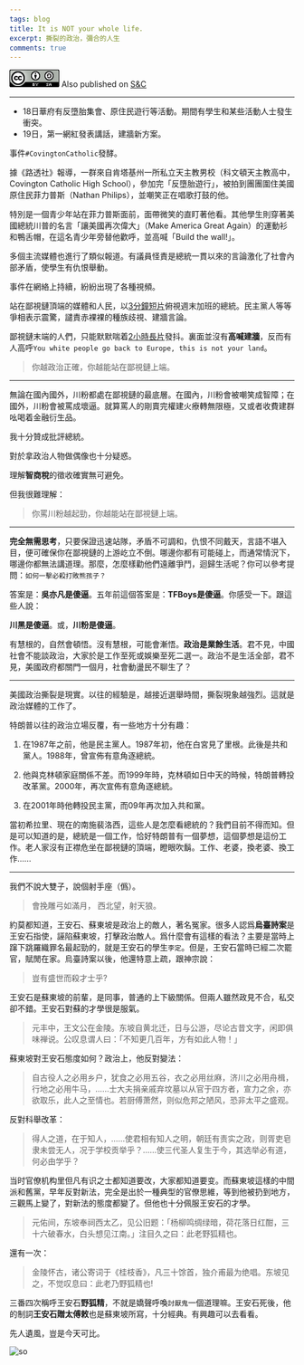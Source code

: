 ```yaml
---
tags: blog
title: It is NOT your whole life.
excerpt: 撕裂的政治，彌合的人生
comments: true
---
```


![cc](/public/cc.png) Also published on [S&C](https://soandcandy.us)

----

- 18日華府有反墮胎集會、原住民遊行等活動。期間有學生和某些活動人士發生衝突。
- 19日，第一網紅發表講話，建牆新方案。

事件`#CovingtonCatholic`發酵。

據《路透社》報導，一群來自肯塔基州一所私立天主教男校（科文頓天主教高中，Covington Catholic High School），參加完「反墮胎遊行」，被拍到團團圍住美國原住民菲力普斯（Nathan Philips），並嘲笑正在唱歌打鼓的他。

特別是一個青少年站在菲力普斯面前，面帶微笑的直盯著他看。其他學生則穿著美國總統川普的名言「讓美國再次偉大」（Make America Great Again）的運動衫和鴨舌帽，在這名青少年旁替他歡呼，並高喊「Build the wall!」。

多個主流媒體也進行了類似報道。有議員怪責是總統一貫以來的言論激化了社會內部矛盾，使學生有仇恨舉動。


事件在網絡上持續，紛紛出現了各種視頻。

站在鄙視鏈頂端的媒體和人民，以[3分鐘短片](https://youtu.be/sIG5ZB0fw1k)俯視週末加班的總統。民主黨人等等爭相表示震驚，譴責赤裸裸的種族歧視、建牆言論。

鄙視鏈末端的人們，只能默默喘着[2小時長片](https://youtu.be/t3EC1_gcr34)發抖。裏面並沒有**高喊建牆**，反而有人高呼`You white people go back to Europe, this is not your land`。

> 你越政治正確，你越能站在鄙視鏈上端。


----


無論在國內國外，川粉都處在鄙視鏈的最底層。在國內，川粉會被嘲笑成智障；在國外，川粉會被罵成壞逼。就算罵人的剛賣完權建火療轉無限極，又或者收費建群吆喝着金融衍生品。

我十分贊成批評總統。

對於拿政治人物做偶像也十分疑惑。

理解**智商稅**的徵收確實無可避免。

但我很難理解：

> 你罵川粉越起勁，你越能站在鄙視鏈上端。


----


**完全無需思考**，只要保證迅速站隊，矛盾不可調和，仇恨不同戴天，言語不堪入目，便可確保你在鄙視鏈的上游屹立不倒。哪邊你都有可能碰上，而通常情況下，哪邊你都無法講道理。那麼，怎麼樣勸他們遠離爭鬥，迴歸生活呢？你可以參考提問：`如何一擊必殺打敗熊孩子？`

答案是：**吳亦凡是傻逼**。五年前這個答案是：**TFBoys是傻逼**。你感受一下。跟這些人說：

**川黑是傻逼**。或，**川粉是傻逼**。

有慧根的，自然會頓悟。沒有慧根，可能會漸悟。**政治是業餘生活**。君不見，中國社會不能談政治，大家於是工作至死或娛樂至死二選一。政治不是生活全部，君不見，美國政府都關門一個月，社會動盪民不聊生了？


----

美國政治撕裂是現實。以往的經驗是，越接近選舉時間，撕裂現象越強烈。這就是政治媒體的工作了。

特朗普以往的政治立場反覆，有一些地方十分有趣：

1. 在1987年之前，他是民主黨人。1987年初，他在白宮見了里根。此後是共和黨人。1988年，曾宣佈有意角逐總統。

2. 他與克林頓家庭關係不差。而1999年時，克林頓如日中天的時候，特朗普轉投改革黨。2000年，再次宣佈有意角逐總統。

3. 在2001年時他轉投民主黨，而09年再次加入共和黨。

當初希拉里、現在的南施裴洛西，這些人是怎麼看總統的？我們目前不得而知。但是可以知道的是，總統是一個工作，恰好特朗普有一個夢想，這個夢想是這份工作。老人家沒有正襟危坐在鄙視鏈的頂端，瞪眼吹鬍。工作、老婆，換老婆、換工作......


----

我們不說大雙子，說個射手座（僞）。

> 會挽雕弓如滿月，
> 西北望，射天狼。

約莫都知道，王安石、蘇東坡是政治上的敵人，著名冤家。很多人認爲**烏臺詩案**是王安石指使，誣陷蘇東坡，打擊政治敵人。爲什麼會有這樣的看法？主要是當時上蹿下跳羅織罪名最起勁的，就是王安石的學生`李定`。但是，王安石當時已經二次罷官，賦閒在家。烏臺詩案以後，他還特意上疏，跟神宗說：

>豈有盛世而殺才士乎?

王安石是蘇東坡的前輩，是同事，普通的上下級關係。但兩人雖然政見不合，私交卻不錯。王安石對蘇的才學很是服氣。

>元丰中，王文公在金陵。东坡自黄北迁，日与公游，尽论古昔文字，闲即俱味禅说。公叹息谓人曰：「不知更几百年，方有如此人物！」

蘇東坡對王安石態度如何？政治上，他反對變法：

>自古役人之必用乡户，犹食之必用五谷，衣之必用丝麻，济川之必用舟楫，行地之必用牛马，……士大夫捐亲戚弃坟墓以从官于四方者，宣力之余，亦欲取乐，此人之至情也。若厨傅萧然，则似危邦之陋风，恐非太平之盛观。

反對科舉改革：

>得人之道，在于知人，……使君相有知人之明，朝廷有责实之政，则胥吏皂隶未尝无人，况于学校贡举乎？……使三代圣人复生于今，其选举必有道，何必由学乎？

当时官僚机构里但凡有识之士都知道要改，大家都知道要变。而蘇東坡這樣的中間派和舊黨，早年反對新法，完全是出於一種典型的官僚思維，等到他被扔到地方，三觀馬上變了，對新法的態度都變了。但他也十分佩服王安石的才學。

>元佑间，东坡奉祠西太乙，见公旧题：「杨柳鸣绸绿暗，荷花落日红酣，三十六破春水，白头想见江南。」注目久之曰：此老野狐精也。

還有一次：

>金陵怀古，诸公寄词于《桂枝香》，凡三十馀首，独介甫最为绝唱。东坡见之，不觉叹息曰：此老乃野狐精也!

三番四次稱呼王安石**野狐精**，不就是嬌聲呼喚`討厭鬼`一個道理嘛。王安石死後，他的制詞**王安石贈太傅敕**也是蘇東坡所寫，十分經典。有興趣可以去看看。

先人遺風，豈是今天可比。


![so](/public/favicon.ico)


